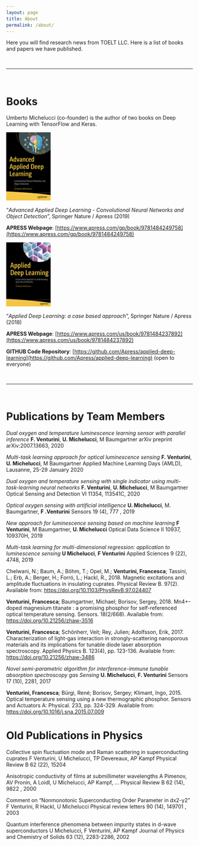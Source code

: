 ```yaml
---
layout: page
title: About
permalink: /about/
---
```


Here you will find research news from TOELT LLC. Here is a list of books and papers
we have published.

<br/>


----

<br/>

# Books

Umberto Michelucci (co-founder) is the author of two books on Deep Learning with TensorFlow and Keras.

<img src="/assets/cover2.png" alt="Cover1" width="120"/>

“_Advanced Applied Deep Learning -
Convolutional Neural Networks and Object Detection_”, Springer Nature / Apress (2019)

__APRESS Webpage__: [https://www.apress.com/gp/book/9781484249758](https://www.apress.com/gp/book/9781484249758)

<img src="/assets/cover1.png" alt="Cover1" width="120"/>

“_Applied Deep Learning: a case based approach_”, Springer Nature / Apress (2018)

__APRESS Webpage__: [https://www.apress.com/us/book/9781484237892](https://www.apress.com/us/book/9781484237892)

__GITHUB Code Repository__: [https://github.com/Apress/applied-deep-learning](https://github.com/Apress/applied-deep-learning) (open to everyone)


<br/>

----

<br/>

#  Publications by Team Members

_Dual oxygen and temperature luminescence learning sensor with parallel inference_
**F. Venturini**, **U. Michelucci**, M Baumgartner
arXiv preprint arXiv:2007.13663, 2020

_Multi-task learning approach for optical luminescence sensing_
**F. Venturini**, **U. Michelucci**, M Baumgartner
Applied Machine Learning Days (AMLD), Lausanne, 25-29 January 2020

_Dual oxygen and temperature sensing with single indicator using multi-task-learning neural networks_
**F. Venturini**, **U. Michelucci**, M Baumgartner
Optical Sensing and Detection VI 11354, 113541C,		2020

_Optical oxygen sensing with artificial intelligence_
**U. Michelucci**, M. Baumgartner, **F .Venturini**
Sensors 19 (4), 777	,	2019



_New approach for luminescence sensing based on machine learning_
**F Venturini**, M Baumgartner, **U. Michelucci**
Optical Data Science II 10937, 109370H,		2019

_Multi-task learning for multi-dimensional regression: application to luminescence sensing_
**U Michelucci**, **F Venturini**
Applied Sciences 9 (22), 4748, 2019

Chelwani, N.; Baum, A.; Böhm, T.; Opel, M.; **Venturini, Francesca**; Tassini, L.; Erb, A.; Berger, H.; Forró, L.; Hackl, R., 2018. Magnetic excitations and amplitude fluctuations in insulating cuprates. Physical Review B. 97(2). Available from: https://doi.org/10.1103/PhysRevB.97.024407

**Venturini, Francesca**; Baumgartner, Michael; Borisov, Sergey, 2018. Mn4+-doped magnesium titanate : a promising phosphor for self-referenced optical temperature sensing. Sensors. 18(2/668). Available from: https://doi.org/10.21256/zhaw-3516

**Venturini, Francesca**; Schönherr, Veit; Rey, Julien; Adolfsson, Erik, 2017. Characterization of light-gas interaction in strongly-scattering nanoporous materials and its implications for tunable diode laser absorption spectroscopy. Applied Physics B. 123(4), pp. 123-136. Available from: https://doi.org/10.21256/zhaw-3486

_Novel semi-parametric algorithm for interference-immune tunable absorption spectroscopy gas Sensing_
**U. Michelucci**, **F. Venturini**
Sensors 17 (10), 2281, 2017

**Venturini, Francesca**; Bürgi, René; Borisov, Sergey; Klimant, Ingo, 2015. Optical temperature sensing using a new thermographic phosphor. Sensors and Actuators A: Physical. 233, pp. 324-329. Available from: https://doi.org/10.1016/j.sna.2015.07.009







# Old  Publications in Physics

Collective spin fluctuation mode and Raman scattering in superconducting cuprates
F Venturini, U Michelucci, TP Devereaux, AP Kampf
Physical Review B 62 (22), 15204

Anisotropic conductivity of  films at submillimeter wavelengths
A Pimenov, AV Pronin, A Loidl, U Michelucci, AP Kampf, ...
Physical Review B 62 (14), 9822	,	2000



Comment on “Nonmonotonic  Superconducting Order Parameter in dx2-y2”
F Venturini, R Hackl, U Michelucci
Physical review letters 90 (14), 149701	,	2003


Quantum interference phenomena between impurity states in d-wave superconductors
U Michelucci, F Venturini, AP Kampf
Journal of Physics and Chemistry of Solids 63 (12), 2283-2286,	2002
